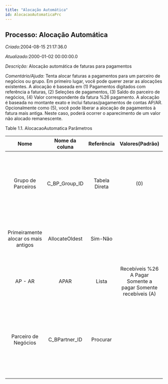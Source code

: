 ```yaml
---
title: "Alocação Automática"
id: AlocacaoAutomaticaPrc
---
```

<div id="d4811e1" class="section chapter">

<div class="titlepage">

<div>

<div>

## Processo: Alocação Automática

</div>

</div>

</div>

<span class="emphasis"> *Criado:*</span>2004-08-15 21:17:36.0

<span class="emphasis">*Atualizado:*</span>2000-01-02 00:00:00.0

<span class="emphasis"> *Descrição:* </span>Alocação automática de
faturas para pagamentos

<span class="emphasis"> *Comentário/Ajuda:* </span>Tenta alocar faturas
a pagamentos para um parceiro de negócios ou grupo. Em primeiro lugar,
você pode querer zerar as alocações existentes. A alocação é baseada em
(1) Pagamentos digitados com referência a faturas, (2) Seleções de
pagamentos, (3) Saldo do parceiro de negócios, (4) Valor correspondente
da fatura %26 pagamento. A alocação é baseada no montante exato e inclui
faturas/pagamentos de contas AP/AR. Opcionalmente como (5), você pode
liberar a alocação de pagamentos à fatura mais antiga. Neste caso,
poderá ocorrer o aparecimento de um valor não alocado remanescente.

<div id="d4811e21" class="table">

<div class="table-title">

Table 1.1. AlocacaoAutomatica
Parâmetros

</div>

<div class="table-contents">

|                 Nome                 |  Nome da coluna  |  Referência   |                        Valores(Padrão)                        |                         Descrição                         |                                                                           Comentário/Ajuda                                                                           |
| :----------------------------------: | :--------------: | :-----------: | :-----------------------------------------------------------: | :-------------------------------------------------------: | :------------------------------------------------------------------------------------------------------------------------------------------------------------------: |
|          Grupo de Parceiros          | C\_BP\_Group\_ID | Tabela Direta |                              (0)                              |              Grupo de Parceiros de Negócios               |                 O "Grupo de Parceiros de Negócios" oferece um método de definição dos padrões a serem usados por Parceiros de Negócios individuais.                  |
| Primeiramente alocar os mais antigos |  AllocateOldest  |    Sim-Não    |                                                               |          Alocar pagamentos à fatura mais antiga           |                                   Alocar pagamentos à fatura mais antiga. É possível que exista um valor não alocado remanescente.                                   |
|               AP - AR                |       APAR       |     Lista     | Recebíveis %26 A Pagar Somente a pagar Somente recebíveis (A) | Inclui transações de contas a receber e/ou contas a pagar |                                                                                 null                                                                                 |
|         Parceiro de Negócios         | C\_BPartner\_ID  |   Procurar    |                                                               |            Identifica um Parceiro de Negócios.            | Um "Parceiro de Negócios" é qualquer um com quem você transaciona. Isto pode incluir Fornecedores, Clientes, Funcionários, Vendedores, Representantes de Venda, etc. |

</div>

</div>

  

</div>
